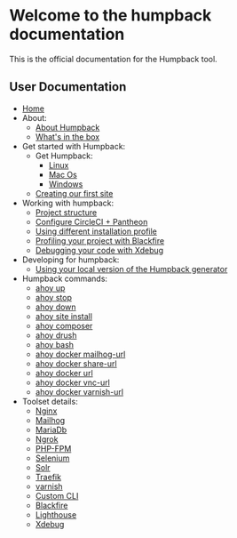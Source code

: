 # Welcome to the humpback documentation

This is the official documentation for the Humpback tool.

## User Documentation

- [Home](index.md)
- About:
  - [About Humpback](about/about-humpback.md)
  - [What's in the box](about/whats-in-the-box.md)
- Get started with Humpback:
  - Get Humpback:
    - [Linux](get-started-with-humpback/get-humpback/linux.md)
    - [Mac Os](get-started-with-humpback/get-humpback/mac-os.md)
    - [Windows](get-started-with-humpback/get-humpback/windows.md)
  - [Creating our first site](get-started-with-humpback/creating-our-first-site.md)
- Working with humpback:
  - [Project structure](working-with-humpback/project-structure.md)
  - [Configure CircleCI + Pantheon](working-with-humpback/configure-circleci-pantheon.md)
  - [Using different installation profile](working-with-humpback/using-different-installation-profile.md)
  - [Profiling your project with Blackfire](working-with-humpback/profiling-your-project-with-blackfire.md)
  - [Debugging your code with Xdebug](working-with-humpback/debugging-your-code-with-xdebug.md)
- Developing for humpback:
    - [Using your local version of the Humpback generator](developing-for-humpback/using-your-local-version-of-the-generator.md)
- Humpback commands:
  - [ahoy up](humpback-commands/ahoy-up.md)
  - [ahoy stop](humpback-commands/ahoy-stop.md)
  - [ahoy down](humpback-commands/ahoy-down.md)
  - [ahoy site install](humpback-commands/ahoy-site-install.md)
  - [ahoy composer](humpback-commands/ahoy-composer.md)
  - [ahoy drush](humpback-commands/ahoy-drush.md)
  - [ahoy bash](humpback-commands/ahoy-bash.md)
  - [ahoy docker mailhog-url](humpback-commands/ahoy-docker-mailhog-url.md)
  - [ahoy docker share-url](humpback-commands/ahoy-docker-share-url.md)
  - [ahoy docker url](humpback-commands/ahoy-docker-url.md)
  - [ahoy docker vnc-url](humpback-commands/ahoy-docker-vnc-url.md)
  - [ahoy docker varnish-url](humpback-commands/ahoy-docker-varnish-url.md)
- Toolset details:
  - [Nginx](tool-set-details/nginx.md)
  - [Mailhog](tool-set-details/mailhog.md)
  - [MariaDb](tool-set-details/mariadb.md)
  - [Ngrok](tool-set-details/ngrok.md)
  - [PHP-FPM](tool-set-details/php-fpm.md)
  - [Selenium](tool-set-details/selenium.md)
  - [Solr](tool-set-details/solr.md)
  - [Traefik](tool-set-details/traefik.md)
  - [varnish](tool-set-details/varnish.md)
  - [Custom CLI](tool-set-details/custom-cli.md)
  - [Blackfire](tool-set-details/blackfire.md)
  - [Lighthouse](tool-set-details/lighthouse.md)
  - [Xdebug](tool-set-details/xdebug.md)
